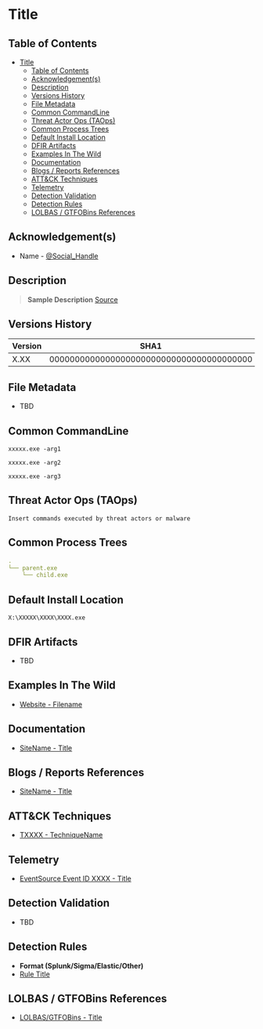 # Title

## Table of Contents

- [Title](#title)
  - [Table of Contents](#table-of-contents)
  - [Acknowledgement(s)](#acknowledgements)
  - [Description](#description)
  - [Versions History](#versions-history)
  - [File Metadata](#file-metadata)
  - [Common CommandLine](#common-commandline)
  - [Threat Actor Ops (TAOps)](#threat-actor-ops-taops)
  - [Common Process Trees](#common-process-trees)
  - [Default Install Location](#default-install-location)
  - [DFIR Artifacts](#dfir-artifacts)
  - [Examples In The Wild](#examples-in-the-wild)
  - [Documentation](#documentation)
  - [Blogs / Reports References](#blogs--reports-references)
  - [ATT&CK Techniques](#attck-techniques)
  - [Telemetry](#telemetry)
  - [Detection Validation](#detection-validation)
  - [Detection Rules](#detection-rules)
  - [LOLBAS / GTFOBins References](#lolbas--gtfobins-references)

## Acknowledgement(s)

- Name - [@Social_Handle](#link)

## Description

> **Sample Description** [Source](#link)

## Versions History

| Version | SHA1                                     | VT                                                                                                                   |
|---------|------------------------------------------|----------------------------------------------------------------------------------------------------------------------|
| X.XX    | 0000000000000000000000000000000000000000 | [LINK]()                                                                                                             |

## File Metadata

- TBD

## Common CommandLine

```batch
xxxxx.exe -arg1

xxxxx.exe -arg2

xxxxx.exe -arg3
```

## Threat Actor Ops (TAOps)

```
Insert commands executed by threat actors or malware
```

## Common Process Trees

```yaml
.
└── parent.exe
    └── child.exe
```

## Default Install Location

```batch
X:\XXXXX\XXXX\XXXX.exe
```

## DFIR Artifacts

- TBD

## Examples In The Wild

- [Website - Filename](#link)

## Documentation

- [SiteName - Title](#link)

## Blogs / Reports References

- [SiteName - Title](#link)

## ATT&CK Techniques

- [TXXXX - TechniqueName](#link)

## Telemetry

- [EventSource Event ID XXXX - Title](#link)

## Detection Validation

- TBD

## Detection Rules

- **Format (Splunk/Sigma/Elastic/Other)**
- [Rule Title](#link)

## LOLBAS / GTFOBins References

- [LOLBAS/GTFOBins - Title](#link)
